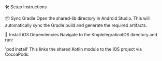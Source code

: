 🛠️ Setup Instructions

📦 Sync Gradle Open the shared-lib directory in Android Studio. This will automatically sync the Gradle build and generate the required artifacts.

🍎 Install iOS Dependencies Navigate to the KmpIntegrationIOS directory and run:

'pod install'
This links the shared Kotlin module to the iOS project via CocoaPods.
